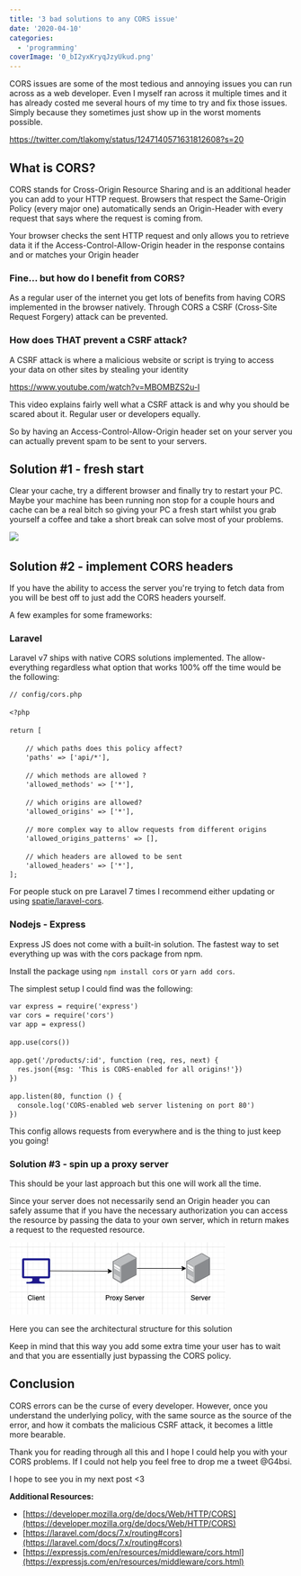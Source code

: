 ```yaml
---
title: '3 bad solutions to any CORS issue'
date: '2020-04-10'
categories:
  - 'programming'
coverImage: '0_bI2yxKryqJzyUkud.png'
---
```


CORS issues are some of the most tedious and annoying issues you can run across as a web developer. Even I myself ran across it multiple times and it has already costed me several hours of my time to try and fix those issues. Simply because they sometimes just show up in the worst moments possible.

https://twitter.com/tlakomy/status/1247140571631812608?s=20

## What is CORS?

CORS stands for Cross-Origin Resource Sharing and is an additional header you can add to your HTTP request. Browsers that respect the Same-Origin Policy (every major one) automatically sends an Origin-Header with every request that says where the request is coming from.

Your browser checks the sent HTTP request and only allows you to retrieve data it if the Access-Control-Allow-Origin header in the response contains and or matches your Origin header

### Fine... but how do I benefit from CORS?

As a regular user of the internet you get lots of benefits from having CORS implemented in the browser natively. Through CORS a CSRF (Cross-Site Request Forgery) attack can be prevented.

### How does THAT prevent a CSRF attack?

A CSRF attack is where a malicious website or script is trying to access your data on other sites by stealing your identity

https://www.youtube.com/watch?v=MBOMBZS2u-I

This video explains fairly well what a CSRF attack is and why you should be scared about it. Regular user or developers equally.

So by having an Access-Control-Allow-Origin header set on your server you can actually prevent spam to be sent to your servers.

## Solution #1 - fresh start

Clear your cache, try a different browser and finally try to restart your PC. Maybe your machine has been running non stop for a couple hours and cache can be a real bitch so giving your PC a fresh start whilst you grab yourself a coffee and take a short break can solve most of your problems.

![](images/giphy.gif)

## Solution #2 - implement CORS headers

If you have the ability to access the server you're trying to fetch data from you will be best off to just add the CORS headers yourself.

A few examples for some frameworks:

### Laravel

Laravel v7 ships with native CORS solutions implemented. The allow-everything regardless what option that works 100% off the time would be the following:

```
// config/cors.php

<?php

return [

    // which paths does this policy affect?
    'paths' => ['api/*'],

    // which methods are allowed ?
    'allowed_methods' => ['*'],

    // which origins are allowed?
    'allowed_origins' => ['*'],

    // more complex way to allow requests from different origins
    'allowed_origins_patterns' => [],

    // which headers are allowed to be sent
    'allowed_headers' => ['*'],
];
```

For people stuck on pre Laravel 7 times I recommend either updating or using [spatie/laravel-cors](https://github.com/spatie/laravel-cors).

### Nodejs - Express

Express JS does not come with a built-in solution. The fastest way to set everything up was with the cors package from npm.

Install the package using `npm install cors` or `yarn add cors`.

The simplest setup I could find was the following:

```
var express = require('express')
var cors = require('cors')
var app = express()

app.use(cors())

app.get('/products/:id', function (req, res, next) {
  res.json({msg: 'This is CORS-enabled for all origins!'})
})

app.listen(80, function () {
  console.log('CORS-enabled web server listening on port 80')
})
```

This config allows requests from everywhere and is the thing to just keep you going!

### Solution #3 - spin up a proxy server

This should be your last approach but this one will work all the time.

Since your server does not necessarily send an Origin header you can safely assume that if you have the necessary authorization you can access the resource by passing the data to your own server, which in return makes a request to the requested resource.

![client-proxy-server setting](images/Screenshot-2020-04-10-at-13.52.55.png)

Here you can see the architectural structure for this solution

Keep in mind that this way you add some extra time your user has to wait and that you are essentially just bypassing the CORS policy.

## Conclusion

CORS errors can be the curse of every developer. However, once you understand the underlying policy, with the same source as the source of the error, and how it combats the malicious CSRF attack, it becomes a little more bearable.

Thank you for reading through all this and I hope I could help you with your CORS problems. If I could not help you feel free to drop me a tweet @G4bsi.

I hope to see you in my next post <3

**Additional Resources:**

- [https://developer.mozilla.org/de/docs/Web/HTTP/CORS](https://developer.mozilla.org/de/docs/Web/HTTP/CORS)
- [https://laravel.com/docs/7.x/routing#cors](https://laravel.com/docs/7.x/routing#cors)
- [https://expressjs.com/en/resources/middleware/cors.html](https://expressjs.com/en/resources/middleware/cors.html)
